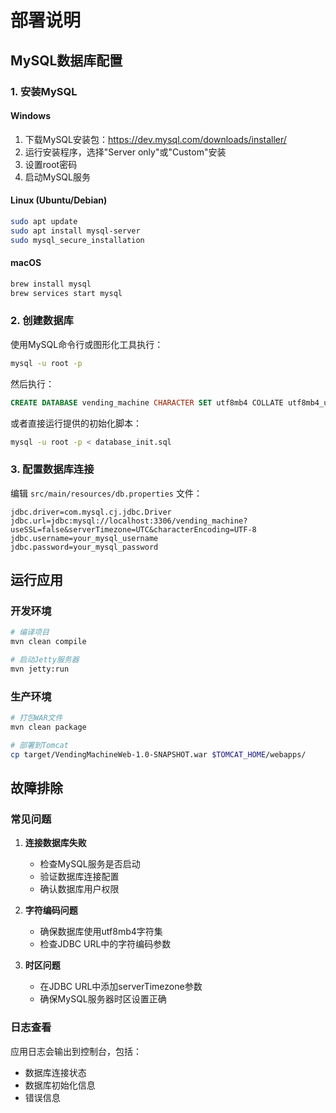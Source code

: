 # 部署说明

## MySQL数据库配置

### 1. 安装MySQL

#### Windows
1. 下载MySQL安装包：https://dev.mysql.com/downloads/installer/
2. 运行安装程序，选择"Server only"或"Custom"安装
3. 设置root密码
4. 启动MySQL服务

#### Linux (Ubuntu/Debian)
```bash
sudo apt update
sudo apt install mysql-server
sudo mysql_secure_installation
```

#### macOS
```bash
brew install mysql
brew services start mysql
```

### 2. 创建数据库

使用MySQL命令行或图形化工具执行：

```bash
mysql -u root -p
```

然后执行：
```sql
CREATE DATABASE vending_machine CHARACTER SET utf8mb4 COLLATE utf8mb4_unicode_ci;
```

或者直接运行提供的初始化脚本：
```bash
mysql -u root -p < database_init.sql
```

### 3. 配置数据库连接

编辑 `src/main/resources/db.properties` 文件：

```properties
jdbc.driver=com.mysql.cj.jdbc.Driver
jdbc.url=jdbc:mysql://localhost:3306/vending_machine?useSSL=false&serverTimezone=UTC&characterEncoding=UTF-8
jdbc.username=your_mysql_username
jdbc.password=your_mysql_password
```

## 运行应用

### 开发环境

```bash
# 编译项目
mvn clean compile

# 启动Jetty服务器
mvn jetty:run
```

### 生产环境

```bash
# 打包WAR文件
mvn clean package

# 部署到Tomcat
cp target/VendingMachineWeb-1.0-SNAPSHOT.war $TOMCAT_HOME/webapps/
```

## 故障排除

### 常见问题

1. **连接数据库失败**
   - 检查MySQL服务是否启动
   - 验证数据库连接配置
   - 确认数据库用户权限

2. **字符编码问题**
   - 确保数据库使用utf8mb4字符集
   - 检查JDBC URL中的字符编码参数

3. **时区问题**
   - 在JDBC URL中添加serverTimezone参数
   - 确保MySQL服务器时区设置正确

### 日志查看

应用日志会输出到控制台，包括：
- 数据库连接状态
- 数据库初始化信息
- 错误信息